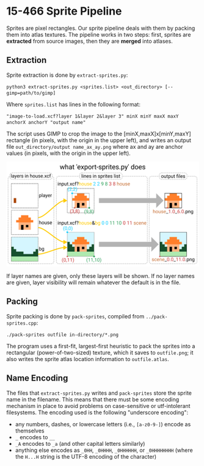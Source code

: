 # 15-466 Sprite Pipeline

Sprites are pixel rectangles. Our sprite pipeline deals with them by packing them into atlas textures. The pipeline works in two steps: first, sprites are **extracted** from source images, then they are **merged** into atlases.

## Extraction

Sprite extraction is done by `extract-sprites.py`:

```
python3 extract-sprites.py <sprites.list> <out_directory> [--gimp=path/to/gimp]
```

Where `sprites.list` has lines in the following format:
```
"image-to-load.xcf?layer 1&layer 2&layer 3" minX minY maxX maxY anchorX anchorY "output name"
```

The script uses GIMP to crop the image to the [minX,maxX]x[minY,maxY] rectangle (in pixels, with the origin in the upper left), and writes an output file `out_directory/output name_ax_ay.png` where ax and ay are anchor values (in pixels, with the origin in the upper left).

![illustration of extract-sprites.py operation](README-export-sprites.svg)

If layer names are given, only these layers will be shown. If no layer names are given, layer visibility will remain whatever the default is in the file.

## Packing

Sprite packing is done by `pack-sprites`, compiled from `../pack-sprites.cpp`:

```
./pack-sprites outfile in-directory/*.png
```

The program uses a first-fit, largest-first heuristic to pack the sprites into a rectangular (power-of-two-sized) texture, which it saves to `outfile.png`; it also writes the sprite atlas location information to `outfile.atlas`.

## Name Encoding

The files that `extract-sprites.py` writes and `pack-sprites` store the sprite name in the filename. This means that there must be some encoding mechanism in place to avoid problems on case-sensitive or utf-intolerant filesystems. The encoding used is the following "underscore encoding":

 - any numbers, dashes, or lowercase letters (i.e., `[a-z0-9-]`) encode as themselves
 - `_` encodes to `__`
 - `_A` encodes to `_a` (and other capital letters similarly)
 - anything else encodes as `_0HH`, `_0HHHH`, `_0HHHHHH`, or `_0HHHHHHHH` (where the `H...H` string is the UTF-8 encoding of the character)
